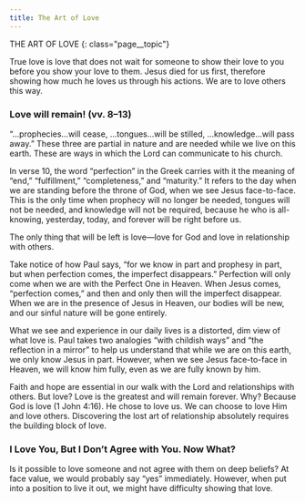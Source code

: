 ```yaml
---
title: The Art of Love
---
```

THE ART OF LOVE
{: class="page__topic"}

True love is love that does not wait for someone to show their love to you
before you show your love to them. Jesus died for us first, therefore showing how
much he loves us through his actions. We are to love others this way.

### Love will remain! (vv. 8–13)

“...prophecies...will cease, ...tongues...will be stilled, ...knowledge...will
pass away.” These three are partial in nature and are needed while we live on this
earth. These are ways in which the Lord can communicate to his church.

In verse 10, the word “perfection” in the Greek carries with it the meaning of
“end,” “fulfillment,” “completeness,” and “maturity.” It refers to the day when we
are standing before the throne of God, when we see Jesus face-to-face. This is the
only time when prophecy will no longer be needed, tongues will not be needed,
and knowledge will not be required, because he who is all-knowing, yesterday,
today, and forever will be right before us.

The only thing that will be left is love—love for God and love in relationship
with others.

Take notice of how Paul says, “for we know in part and prophesy in part, but
when perfection comes, the imperfect disappears.” Perfection will only come when
we are with the Perfect One in Heaven. When Jesus comes, “perfection comes,”
and then and only then will the imperfect disappear. When we are in the presence
of Jesus in Heaven, our bodies will be new, and our sinful nature will be gone
entirely.

What we see and experience in our daily lives is a distorted, dim view of
what love is. Paul takes two analogies “with childish ways” and “the reflection
in a mirror” to help us understand that while we are on this earth, we only know
Jesus in part. However, when we see Jesus face-to-face in Heaven, we will know
him fully, even as we are fully known by him.

Faith and hope are essential in our walk with the Lord and relationships with
others. But love? Love is the greatest and will remain forever. Why? Because God
is love (1 John 4:16). He chose to love us. We can choose to love Him and love
others. Discovering the lost art of relationship absolutely requires the building
block of love.

### I Love You, But I Don’t Agree with You. Now What?

Is it possible to love someone and not agree with them on deep beliefs? At
face value, we would probably say “yes” immediately. However, when put into
a position to live it out, we might have difficulty showing that love.